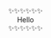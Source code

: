 <div align="center">
    <div><span>✨</span><span>✨</span><span>✨</span><span>✨</span><span>✨</span><span>✨</span></div>
    <div><span style="">Hello </span></div>
    <div><span>✨</span><span>✨</span><span>✨</span><span>✨</span><span>✨</span><span>✨</span></div>
</div>

<!--
**auuunya/auuunya** is a ✨ _special_ ✨ repository because its `README.md` (this file) appears on your GitHub profile.

Here are some ideas to get you started:

- 🔭 I’m currently working on ...
- 🌱 I’m currently learning ...
- 👯 I’m looking to collaborate on ...
- 🤔 I’m looking for help with ...
- 💬 Ask me about ...
- 📫 How to reach me: ...
- 😄 Pronouns: ...
- ⚡ Fun fact: ...
-->
